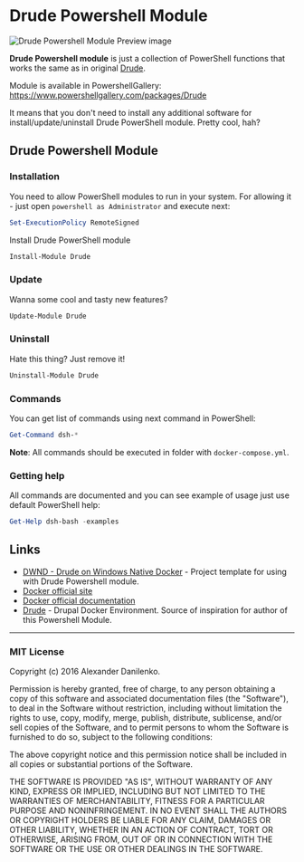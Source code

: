 # Drude Powershell Module

![Drude Powershell Module Preview image](http://armarium.org/u/2016/09/07/d18823bd8b993399fc7ed440c5125824.png)

**Drude Powershell module** is just a collection of PowerShell functions that works the same as in original [Drude](https://github.com/blinkreaction/drude). 

Module is available in PowershellGallery: https://www.powershellgallery.com/packages/Drude

It means that you don't need to install any additional software for install/update/uninstall Drude PowerShell module. Pretty cool, hah?

## Drude Powershell Module
### Installation
You need to allow PowerShell modules to run in your system. For allowing it - just open `powershell as Administrator` and execute next: 

```powershell 
Set-ExecutionPolicy RemoteSigned
```

Install Drude PowerShell module

```powershell 
Install-Module Drude
```

### Update
Wanna some cool and tasty new features? 
```powershell 
Update-Module Drude
```

### Uninstall
Hate this thing? Just remove it!
```powershell 
Uninstall-Module Drude
```

### Commands
You can get list of commands using next command in PowerShell:
```powershell
Get-Command dsh-*
```

**Note**: All commands should be executed in folder with `docker-compose.yml`.

### Getting help
All commands are documented and you can see example of usage just use default PowerShell help: 
```powershell 
Get-Help dsh-bash -examples
```

## Links
- [DWND - Drude on Windows Native Docker](https://github.com/fat763/dwnd) - Project template for using with Drude Powershell module.  
- [Docker official site](https://www.docker.com/)
- [Docker official documentation](https://docs.docker.com/)
- [Drude](https://github.com/blinkreaction/drude) - Drupal Docker Environment. Source of inspiration for author of this Powershell Module. 


- - -
### MIT License

Copyright (c) 2016 Alexander Danilenko.

Permission is hereby granted, free of charge, to any person obtaining a copy of this software and associated documentation files (the "Software"), to deal in the Software without restriction, including without limitation the rights to use, copy, modify, merge, publish, distribute, sublicense, and/or sell copies of the Software, and to permit persons to whom the Software is furnished to do so, subject to the following conditions:

The above copyright notice and this permission notice shall be included in all copies or substantial portions of the Software.

THE SOFTWARE IS PROVIDED "AS IS", WITHOUT WARRANTY OF ANY KIND, EXPRESS OR IMPLIED, INCLUDING BUT NOT LIMITED TO THE WARRANTIES OF MERCHANTABILITY, FITNESS FOR A PARTICULAR PURPOSE AND NONINFRINGEMENT. IN NO EVENT SHALL THE AUTHORS OR COPYRIGHT HOLDERS BE LIABLE FOR ANY CLAIM, DAMAGES OR OTHER LIABILITY, WHETHER IN AN ACTION OF CONTRACT, TORT OR OTHERWISE, ARISING FROM, OUT OF OR IN CONNECTION WITH THE SOFTWARE OR THE USE OR OTHER DEALINGS IN THE SOFTWARE.
